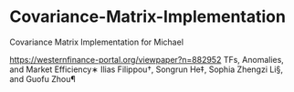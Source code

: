 # Covariance-Matrix-Implementation
 Covariance Matrix Implementation for Michael

https://westernfinance-portal.org/viewpaper?n=882952
TFs, Anomalies, and Market Efficiency∗ Ilias Filippou†, Songrun He‡, Sophia Zhengzi Li§, and Guofu Zhou¶
